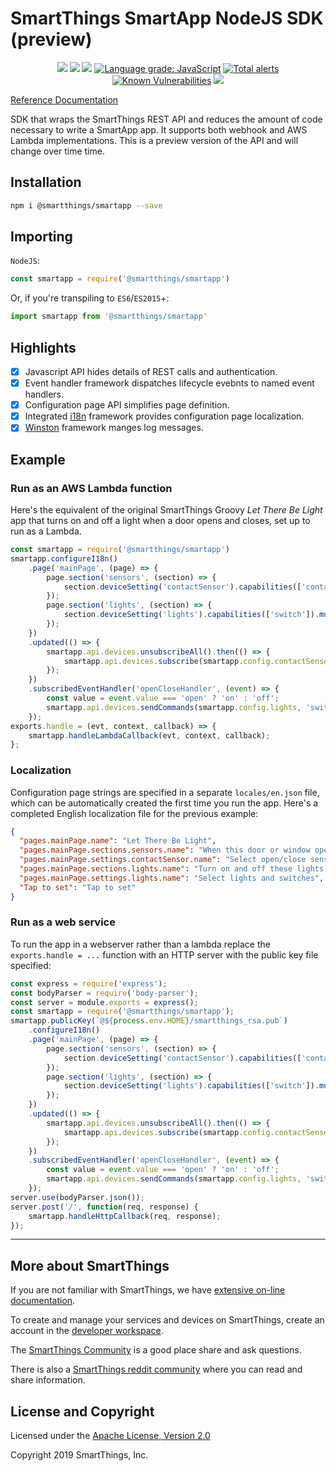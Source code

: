 # SmartThings SmartApp NodeJS SDK (preview)

<p align="center">
<a href="https://www.npmjs.com/package/@smartthings/smartapp"><img src="https://badgen.net/npm/v/@smartthings/smartapp" /></a>
<a href="https://www.npmjs.com/package/@smartthings/smartapp"><img src="https://badgen.net/npm/license/@smartthings/smartapp" /></a>
<a href="https://status.badgen.net/"><img src="https://badgen.net/xo/status/@smartthings/smartapp" /></a>
<a href="https://lgtm.com/projects/g/SmartThingsCommunity/smartapp-sdk-nodejs/context:javascript"><img alt="Language grade: JavaScript" src="https://img.shields.io/lgtm/grade/javascript/g/SmartThingsCommunity/smartapp-sdk-nodejs.svg?logo=lgtm&logoWidth=18"/></a>
<a href="https://lgtm.com/projects/g/SmartThingsCommunity/smartapp-sdk-nodejs/alerts/"><img alt="Total alerts" src="https://img.shields.io/lgtm/alerts/g/SmartThingsCommunity/smartapp-sdk-nodejs.svg?logo=lgtm&logoWidth=18"/></a>
<a href="https://snyk.io/test/github/SmartThingsCommunity/smartapp-sdk-nodejs?targetFile=package.json"><img src="https://snyk.io/test/github/SmartThingsCommunity/smartapp-sdk-nodejs/badge.svg?targetFile=package.json" alt="Known Vulnerabilities" data-canonical-src="https://snyk.io/test/github/SmartThingsCommunity/smartapp-sdk-nodejs?targetFile=package.json" style="max-width:100%;"></a>
<a href="https://smartthingsdev.slack.com/messages/CG595N08N"><img src="https://badgen.net/badge//smartthingsdev?icon=slack" /></a>
</p>

[Reference Documentation](doc/index.md)

SDK that wraps the SmartThings REST API and reduces the amount of code necessary to write a SmartApp app. It supports both webhook and AWS Lambda implementations. This is a preview version of the API and will change over time time.

## Installation

```bash
npm i @smartthings/smartapp --save
```

## Importing

`NodeJS`:

```javascript
const smartapp = require('@smartthings/smartapp')
```

Or, if you're transpiling to `ES6`/`ES2015`+:

```javascript
import smartapp from '@smartthings/smartapp'
```

## Highlights

- [x] Javascript API hides details of REST calls and authentication.
- [x] Event handler framework dispatches lifecycle evebnts to named event handlers.
- [x] Configuration page API simplifies page definition.
- [x] Integrated [i18n](https://www.npmjs.com/package/i18n) framework provides configuration page localization.
- [x] [Winston](https://www.npmjs.com/package/winston) framework manges log messages.

## Example

### Run as an AWS Lambda function

Here's the equivalent of the original SmartThings Groovy _Let There Be Light_ app that turns on and off a light when a door opens and closes, set up to run as a Lambda.

```javascript
const smartapp = require('@smartthings/smartapp')
smartapp.configureI18n()
    .page('mainPage', (page) => {
        page.section('sensors', (section) => {
            section.deviceSetting('contactSensor').capabilities(['contactSensor']);
        });
        page.section('lights', (section) => {
            section.deviceSetting('lights').capabilities(['switch']).multiple(true).permissions('rx');
        });
    })
    .updated(() => {
        smartapp.api.devices.unsubscribeAll().then(() => {
            smartapp.api.devices.subscribe(smartapp.config.contactSensor, 'contactSensor', 'contact', 'openCloseHandler');
        });
    })
    .subscribedEventHandler('openCloseHandler', (event) => {
        const value = event.value === 'open' ? 'on' : 'off';
        smartapp.api.devices.sendCommands(smartapp.config.lights, 'switch', value);
    });
exports.handle = (evt, context, callback) => {
    smartapp.handleLambdaCallback(evt, context, callback);
};
```

### Localization

Configuration page strings are specified in a separate `locales/en.json` file, which can be automatically created the first time you run the app. Here's a completed English localization file for the previous example:

```json
{
  "pages.mainPage.name": "Let There Be Light",
  "pages.mainPage.sections.sensors.name": "When this door or window opens or closes",
  "pages.mainPage.settings.contactSensor.name": "Select open/close sensor",
  "pages.mainPage.sections.lights.name": "Turn on and off these lights and switches",
  "pages.mainPage.settings.lights.name": "Select lights and switches",
  "Tap to set": "Tap to set"
}
```

### Run as a web service

To run the app in a webserver rather than a lambda replace the `exports.handle = ...` function with an HTTP server
with the public key file specified:

```javascript
const express = require('express');
const bodyParser = require('body-parser');
const server = module.exports = express();
const smartapp = require('@smartthings/smartapp');
smartapp.publicKey(`@${process.env.HOME}/smartthings_rsa.pub`)
    .configureI18n()
    .page('mainPage', (page) => {
        page.section('sensors', (section) => {
            section.deviceSetting('contactSensor').capabilities(['contactSensor']);
        });
        page.section('lights', (section) => {
            section.deviceSetting('lights').capabilities(['switch']).multiple(true).permissions('rx');
        });
    })
    .updated(() => {
        smartapp.api.devices.unsubscribeAll().then(() => {
            smartapp.api.devices.subscribe(smartapp.config.contactSensor, 'contactSensor', 'contact', 'openCloseHandler');
        });
    })
    .subscribedEventHandler('openCloseHandler', (event) => {
        const value = event.value === 'open' ? 'on' : 'off';
        smartapp.api.devices.sendCommands(smartapp.config.lights, 'switch', value);
    });
server.use(bodyParser.json());
server.post('/', function(req, response) {
    smartapp.handleHttpCallback(req, response);
});
```

---

## More about SmartThings

If you are not familiar with SmartThings, we have
[extensive on-line documentation](https://smartthings.developer.samsung.com/develop/index.html).

To create and manage your services and devices on SmartThings, create an account in the
[developer workspace](https://devworkspace.developer.samsung.com/).

The [SmartThings Community](https://community.smartthings.com/c/developers/) is a good place share and
ask questions.

There is also a [SmartThings reddit community](https://www.reddit.com/r/SmartThings/) where you
can read and share information.

## License and Copyright

Licensed under the [Apache License, Version 2.0](LICENSE)

Copyright 2019 SmartThings, Inc.